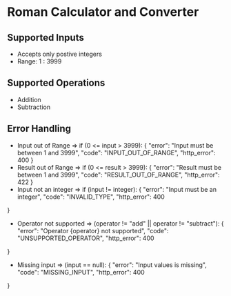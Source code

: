 # Roman Calculator and Converter

## Supported Inputs
- Accepts only postive integers
- Range: 1 : 3999

## Supported Operations
- Addition
- Subtraction

## Error Handling
- Input out of Range => if (0 <= input > 3999):
{
  "error": "Input must be between 1 and 3999",
  "code": "INPUT_OUT_OF_RANGE",
  "http_error": 400
}
- Result out of Range => if (0 <= result > 3999):
{
  "error": "Result must be between 1 and 3999",
  "code": "RESULT_OUT_OF_RANGE",
  "http_error": 422
}
- Input not an integer => if (input != integer):
{
  "error": "Input must be an integer",
  "code": "INVALID_TYPE",
  "http_error": 400

}
- Operator not supported => (operator != "add" || operator != "subtract"):
{
  "error": "Operator {operator} not supported",
  "code": "UNSUPPORTED_OPERATOR",
  "http_error": 400

}

- Missing input => (input == null):
{
  "error": "Input values is missing",
  "code": "MISSING_INPUT",
  "http_error": 400

}
